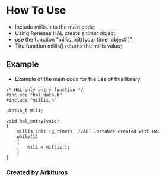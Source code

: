 # How To Use

- Include millis.h to the main code;
- Using Renesas HAL create a timer object;
- use the function "millis_init([your timer object])";
- The function millis() returns the millis value;

## Example

- Example of the main code for the use of this library

<pre>
<code>/* HAL-only entry function */
#include "hal_data.h"
#include "millis.h"
        
uint16_t mili;

void hal_entry(void)
{
    millis_init (g_timer); //AGT Instance created with HAL
    while(1)
    {
        mili = millis();
    }
}</code>
</pre>

### [Created by Arkituros](https://github.com/Arkituros/ "Created by Arkituros")



